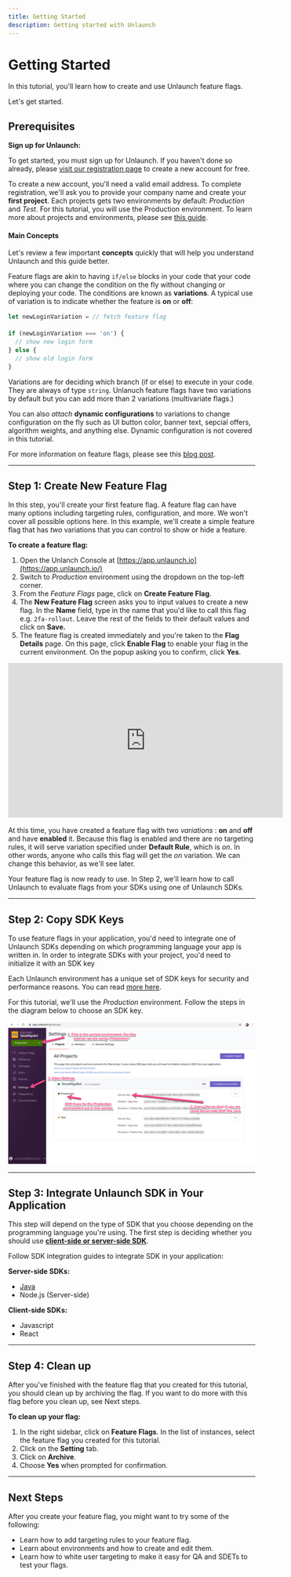```yaml
---
title: Getting Started
description: Getting started with Unlaunch
---
```


# Getting Started

In this tutorial, you'll learn how to create and use Unlaunch feature flags.

Let's get started.

## Prerequisites

**Sign up for Unlaunch:**

To get started, you must sign up for Unlaunch. If you haven't done so already, please [visit our registration page](https://app.unlaunch.io/signup) to create a new account for free. 

To create a new account, you'll need a valid email address. To complete registration, we'll ask you to provide your company name and create your **first project**. Each projects gets two environments by default: *Production* and *Test*. For this tutorial, you will use the Production environment. To learn more about projects and environments, please see [this guide](managingflags/projects-and-environments).

#### Main Concepts

Let's review a few important **concepts** quickly that will help you understand Unlaunch and this guide better.

Feature flags are akin to having `if/else` blocks in your code that your code where you can change the condition on the fly without changing or deploying your code. The conditions are known as **variations**. A typical use of variation is to indicate whether the feature is **on** or **off**:

```javascript
let newLoginVariation = // fetch feature flag

if (newLoginVariation === 'on') {
  // show new login form
} else {
  // show old login form
}
```

Variations are for deciding which branch (if or else) to execute in your code. They are always of type `string`. Unlanuch feature flags have two variations by default but you can add more than 2 variations (multivariate flags.) 

You can also *attach* **dynamic configurations** to variations to change configuration on the fly such as UI button color, banner text, sepcial offers, algorithm weights, and anything else. Dynamic configuration is not covered in this tutorial.

For more information on feature flags, please see this [blog post](https://blog.unlaunch.io/2020-08-01-feature-flags/).

<hr/>

## Step 1: Create New Feature Flag

In this step, you'll create your first feature flag. A feature flag can have many options including targeting rules, configuration, and more. We won't cover all possible options here. In this example, we'll create a simple feature flag that has *two* variations that you can control to show or hide a feature.

**To create a feature flag:**

1. Open the Unlanch Console at [https://app.unlaunch.io](https://app.unlaunch.io/)
2. Switch to *Production* environment using the dropdown on the top-left corner. 
3. From the *Feature Flags* page, click on **Create Feature Flag**.
4. The **New Feature Flag** screen asks you to input values to create a new flag. In the **Name** field, type in the name that you'd like to call this flag e.g. `2fa-rollout`. Leave the rest of the fields to their default values and click on **Save.**
5. The feature flag is created immediately and you're taken to the **Flag Details** page. On this page, click **Enable Flag** to enable your flag in the current environment. On the popup asking you to confirm, click **Yes**.

<div class="d-flex justify-content-center mb-3">
  <iframe width="560" height="315" src="https://www.youtube.com/embed/7ltRZNpKCzQ" frameborder="0" allow="accelerometer; autoplay; clipboard-write; encrypted-media; gyroscope; picture-in-picture" allowfullscreen></iframe>
</div>

At this time, you have created a feature flag with two *variations* : **on** and **off** and have **enabled** it. Because this flag is enabled and there are no targeting rules, it will serve variation specified under **Default Rule**, which is *on*. In other words, anyone who calls this flag will get the *on* variation. We can change this behavior, as we'll see later.

Your feature flag is now ready to use. In Step 2, we'll learn how to call Unlaunch to evaluate flags from your SDKs using one of Unlaunch SDKs.

<hr>

## Step 2: Copy SDK Keys

To use feature flags in your application, you'd need to integrate one of Unlaunch SDKs depending on which programming language your app is written in. In order to integrate SDKs with your project, you'd need to initialize it with an SDK key

Each Unlaunch environment has a unique set of SDK keys for security and performance reasons. You can read [more here](sdks/sdk-keys). 

For this tutorial, we'll use the *Production* environment. Follow the steps in the diagram below to choose an SDK key.


<div class="d-flex justify-content-center border">
    <img src="/assets/img/sdk_keys.png" alt="Choose SDK keys" width="900"/>
</div>

<hr>

## Step 3: Integrate Unlaunch SDK in Your Application

This step will depend on the type of SDK that you choose depending on the programming language you're using. The first step is deciding whether  you should use **[client-side or server-side SDK](sdks/client-vs-server-side-sdks)**. 

Follow SDK integration guides to integrate SDK in your application:

**Server-side SDKs:**

- [Java](sdks/java-sdk)
- Node.js (Server-side)

**Client-side SDKs:**

- Javascript 
- React

<hr>

## Step 4: Clean up

After you've finished with the feature flag that you created for this tutorial, you should clean up by archiving the flag. If you want to do more with this flag before you clean up, see Next steps.

**To clean up your flag:**

1. In the right sidebar, click on **Feature Flags**. In the list of instances, select the feature flag you created for this tutorial.
2. Click on the **Setting** tab.
3. Click on **Archive**.
4. Choose **Yes** when prompted for confirmation.

<hr>

## Next Steps

After you create your feature flag, you might want to try some of the following:

- Learn how to add targeting rules to your feature flag.
- Learn about environments and how to create and edit them.
- Learn how to white user targeting to make it easy for QA and SDETs to test your flags.
